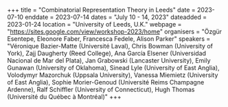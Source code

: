 +++
title = "Combinatorial Representation Theory in Leeds"
date = 2023-07-10
enddate = 2023-07-14
dates = "July 10 - 14, 2023"
dateadded = 2023-01-24
location = "University of Leeds, U.K."
webpage = "https://sites.google.com/view/workshop-2023/home"
organisers = "Özgür Esentepe, Eleonore Faber, Francesca Fedele, Alison Parker"
speakers = "Véronique Bazier-Matte (Université Laval), Chris Bowman (University of York), Zajj Daugherty (Reed College), Ana García Elsener (Universidad Nacional de Mar del Plata), Jan Grabowski (Lancaster University), Emily Gunawan (University of Oklahoma), Sinead Lyle (University of East Anglia), Volodymyr Mazorchuk (Uppsala University), Vanessa Miemietz (University of East Anglia), Sophie Morier-Genoud (Université Reims Champagne Ardenne), Ralf Schiffler (University of Connecticut), Hugh Thomas (Université du Québec à Montréal)"
+++
